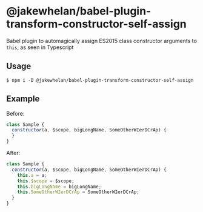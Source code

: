 # @jakewhelan/babel-plugin-transform-constructor-self-assign

Babel plugin to automagically assign ES2015 class constructor arguments to `this`, as seen in Typescript

## Usage

```
$ npm i -D @jakewhelan/babel-plugin-transform-constructor-self-assign
```

## Example

Before:
```js
class Sample {
  constructor(a, $scope, bigLongName, SomeOtherWIerDCrAp) {
  }
}
```

After:
```js
class Sample {
  constructor(a, $scope, bigLongName, SomeOtherWIerDCrAp) {
    this.a = a;
    this.$scope = $scope;
    this.bigLongName = bigLongName;
    this.SomeOtherWIerDCrAp = SomeOtherWIerDCrAp;
  }
}
```
